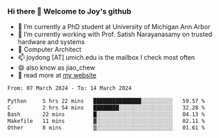 ### Hi there 👋 Welcome to Joy's github

- 🔭 I’m currently a PhD student at University of Michigan Ann Arbor
- 🌱 I’m currently working with Prof. Satish Narayanasamy on trusted hardware and systems
- 👯 Computer Architect
- 📫 joydong [AT] umich.edu is the mailbox I check most often
- 😄 also know as jiao_chew
- 💬 read more at [my website](https://joydddd.github.io/)
<!--START_SECTION:waka-->

```txt
From: 07 March 2024 - To: 14 March 2024

Python     5 hrs 22 mins   ███████████████░░░░░░░░░░   59.57 %
C          2 hrs 54 mins   ████████░░░░░░░░░░░░░░░░░   32.28 %
Bash       22 mins         █░░░░░░░░░░░░░░░░░░░░░░░░   04.13 %
Makefile   11 mins         ▓░░░░░░░░░░░░░░░░░░░░░░░░   02.11 %
Other      8 mins          ▒░░░░░░░░░░░░░░░░░░░░░░░░   01.61 %
```

<!--END_SECTION:waka-->
